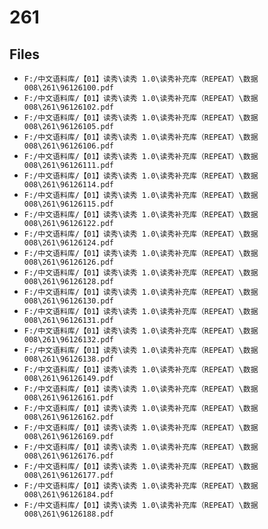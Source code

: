 # 261

## Files

- `F:/中文语料库/【01】读秀\读秀 1.0\读秀补充库（REPEAT）\数据008\261\96126100.pdf`
- `F:/中文语料库/【01】读秀\读秀 1.0\读秀补充库（REPEAT）\数据008\261\96126102.pdf`
- `F:/中文语料库/【01】读秀\读秀 1.0\读秀补充库（REPEAT）\数据008\261\96126105.pdf`
- `F:/中文语料库/【01】读秀\读秀 1.0\读秀补充库（REPEAT）\数据008\261\96126106.pdf`
- `F:/中文语料库/【01】读秀\读秀 1.0\读秀补充库（REPEAT）\数据008\261\96126111.pdf`
- `F:/中文语料库/【01】读秀\读秀 1.0\读秀补充库（REPEAT）\数据008\261\96126114.pdf`
- `F:/中文语料库/【01】读秀\读秀 1.0\读秀补充库（REPEAT）\数据008\261\96126115.pdf`
- `F:/中文语料库/【01】读秀\读秀 1.0\读秀补充库（REPEAT）\数据008\261\96126122.pdf`
- `F:/中文语料库/【01】读秀\读秀 1.0\读秀补充库（REPEAT）\数据008\261\96126124.pdf`
- `F:/中文语料库/【01】读秀\读秀 1.0\读秀补充库（REPEAT）\数据008\261\96126126.pdf`
- `F:/中文语料库/【01】读秀\读秀 1.0\读秀补充库（REPEAT）\数据008\261\96126128.pdf`
- `F:/中文语料库/【01】读秀\读秀 1.0\读秀补充库（REPEAT）\数据008\261\96126130.pdf`
- `F:/中文语料库/【01】读秀\读秀 1.0\读秀补充库（REPEAT）\数据008\261\96126131.pdf`
- `F:/中文语料库/【01】读秀\读秀 1.0\读秀补充库（REPEAT）\数据008\261\96126132.pdf`
- `F:/中文语料库/【01】读秀\读秀 1.0\读秀补充库（REPEAT）\数据008\261\96126138.pdf`
- `F:/中文语料库/【01】读秀\读秀 1.0\读秀补充库（REPEAT）\数据008\261\96126149.pdf`
- `F:/中文语料库/【01】读秀\读秀 1.0\读秀补充库（REPEAT）\数据008\261\96126161.pdf`
- `F:/中文语料库/【01】读秀\读秀 1.0\读秀补充库（REPEAT）\数据008\261\96126162.pdf`
- `F:/中文语料库/【01】读秀\读秀 1.0\读秀补充库（REPEAT）\数据008\261\96126169.pdf`
- `F:/中文语料库/【01】读秀\读秀 1.0\读秀补充库（REPEAT）\数据008\261\96126176.pdf`
- `F:/中文语料库/【01】读秀\读秀 1.0\读秀补充库（REPEAT）\数据008\261\96126177.pdf`
- `F:/中文语料库/【01】读秀\读秀 1.0\读秀补充库（REPEAT）\数据008\261\96126184.pdf`
- `F:/中文语料库/【01】读秀\读秀 1.0\读秀补充库（REPEAT）\数据008\261\96126188.pdf`
